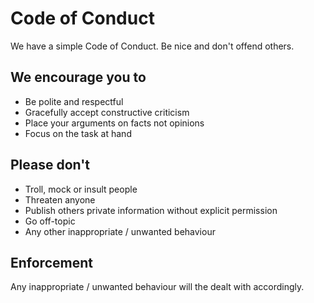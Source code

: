 # Code of Conduct

We have a simple Code of Conduct. Be nice and don't offend others.

## We encourage you to

* Be polite and respectful
* Gracefully accept constructive criticism
* Place your arguments on facts not opinions
* Focus on the task at hand

## Please don't

* Troll, mock or insult people
* Threaten anyone
* Publish others private information without explicit permission
* Go off-topic
* Any other inappropriate / unwanted behaviour

## Enforcement

Any inappropriate / unwanted behaviour will the dealt with accordingly. 
